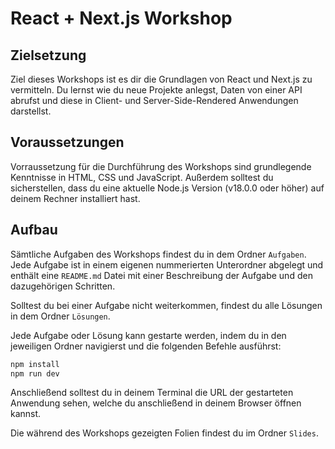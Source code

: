 # React + Next.js Workshop

## Zielsetzung

Ziel dieses Workshops ist es dir die Grundlagen von React und Next.js zu vermitteln. Du lernst wie du neue Projekte anlegst, Daten von einer API abrufst und diese in Client- und Server-Side-Rendered Anwendungen darstellst.

## Voraussetzungen

Vorraussetzung für die Durchführung des Workshops sind grundlegende Kenntnisse in HTML, CSS und JavaScript. Außerdem solltest du sicherstellen, dass du eine aktuelle Node.js Version (v18.0.0 oder höher) auf deinem Rechner installiert hast.

## Aufbau

Sämtliche Aufgaben des Workshops findest du in dem Ordner `Aufgaben`. Jede Aufgabe ist in einem eigenen nummerierten Unterordner abgelegt und enthält eine `README.md` Datei mit einer Beschreibung der Aufgabe und den dazugehörigen Schritten.

Solltest du bei einer Aufgabe nicht weiterkommen, findest du alle Lösungen in dem Ordner `Lösungen`.

Jede Aufgabe oder Lösung kann gestarte werden, indem du in den jeweiligen Ordner navigierst und die folgenden Befehle ausführst:

```bash
npm install
npm run dev
```

Anschließend solltest du in deinem Terminal die URL der gestarteten Anwendung sehen, welche du anschließend in deinem Browser öffnen kannst.

Die während des Workshops gezeigten Folien findest du im Ordner `Slides`.
